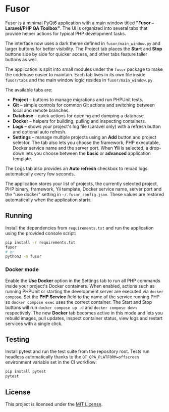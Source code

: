 # Fusor

Fusor is a minimal PyQt6 application with a main window titled
**"Fusor – Laravel/PHP QA Toolbox"**. The UI is organized into several tabs
that provide helper actions for typical PHP development tasks.

The interface now uses a dark theme defined in `fusor/main_window.py` and larger buttons for better visibility.
The Project tab places the **Start** and **Stop** buttons side by side for
quicker access, and other tabs feature taller buttons as well.

The application is split into small modules under the `fusor` package to make
the codebase easier to maintain. Each tab lives in its own file inside
`fusor/tabs` and the main window logic resides in `fusor/main_window.py`.

The available tabs are:

-   **Project** – buttons to manage migrations and run PHPUnit tests.
-   **Git** – simple controls for common Git actions and switching between local and remote branches.
-   **Database** – quick actions for opening and dumping a database.
-   **Docker** – helpers for building, pulling and inspecting containers.
-   **Logs** – shows your project's log file (Laravel only) with a refresh
    button and optional auto refresh.
-   **Settings** – manage multiple projects using an **Add** button and project
   selector. The tab also lets you choose the framework, PHP executable, Docker
   service name and the server port. When **Yii** is selected, a drop-down
   lets you choose between the **basic** or **advanced** application template.

The Logs tab also provides an **Auto refresh** checkbox to reload logs
automatically every few seconds.

The application stores your list of projects, the currently selected project,
PHP binary, framework, Yii template, Docker service name, server port and the
"use docker" setting in `~/.fusor_config.json`. These values are restored
automatically when the application starts.

## Running

Install the dependencies from `requirements.txt` and run the application using
the provided console script:

```bash
pip install -r requirements.txt
fusor
# or
python3 -m fusor
```

### Docker mode

Enable the **Use Docker** option in the Settings tab to run all PHP commands
inside your project's Docker containers. When enabled, actions such as running
PHPUnit or starting the development server are executed via `docker compose`.
Set the **PHP Service** field to the name of the service running PHP so
`docker compose exec` uses the correct container.
The Start and Stop buttons will run `docker compose up -d` and `docker compose
down` respectively.
The new **Docker** tab becomes active in this mode and lets you rebuild
images, pull updates, inspect container status, view logs and restart
services with a single click.

## Testing

Install pytest and run the test suite from the repository root. Tests run
headless automatically thanks to the `QT_QPA_PLATFORM=offscreen` environment
variable set in the CI workflow:

```bash
pip install pytest
pytest
```

## License

This project is licensed under the [MIT License](LICENSE).
